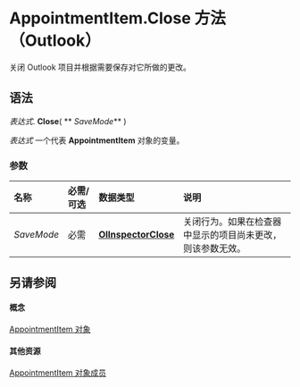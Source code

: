 
# AppointmentItem.Close 方法 （Outlook）

关闭 Outlook 项目并根据需要保存对它所做的更改。


## 语法

 _表达式_. **Close**( ** _SaveMode_** )

 _表达式_ 一个代表 **AppointmentItem** 对象的变量。


### 参数



|**名称**|**必需/可选**|**数据类型**|**说明**|
|:-----|:-----|:-----|:-----|
| _SaveMode_|必需|**[OlInspectorClose](96df6281-7281-dae3-c088-74e512b381c8.md)**|关闭行为。如果在检查器中显示的项目尚未更改，则该参数无效。|

## 另请参阅


#### 概念


[AppointmentItem 对象](204a409d-654e-27aa-643a-8344c631b82d.md)
#### 其他资源


[AppointmentItem 对象成员](c72c459d-6d3c-7a05-aa4a-b1b767ddc0b2.md)